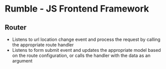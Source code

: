 # Rumble - JS Frontend Framework

## Router
- Listens to url location change event and process the request by calling the appropriate route handler
- Listens to form submit event and updates the appropriate model based on the route configuration, or calls the handler with the data as an argument

